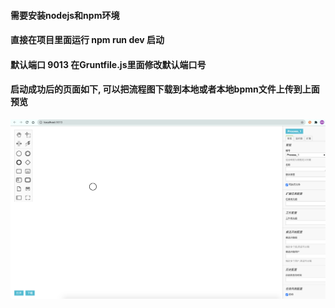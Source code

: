 #### 需要安装nodejs和npm环境
#### 直接在项目里面运行 npm run dev 启动
#### 默认端口 9013 在Gruntfile.js里面修改默认端口号

#### 启动成功后的页面如下, 可以把流程图下载到本地或者本地bpmn文件上传到上面预览

![image-20201022111624738](./image/home.png)


